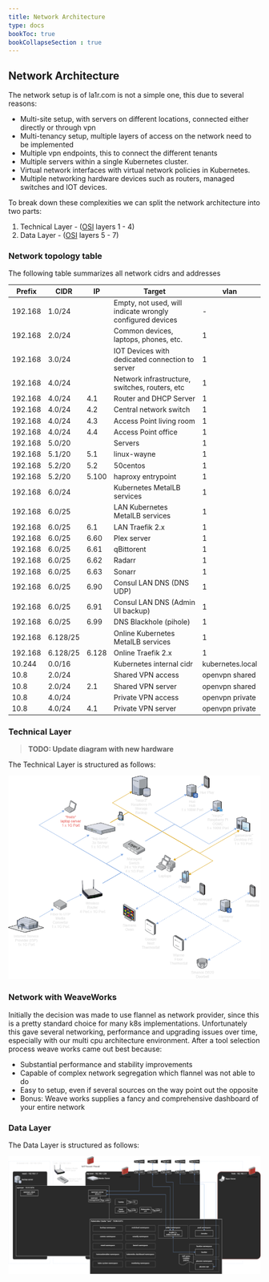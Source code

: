 ```yaml
---
title: Network Architecture
type: docs
bookToc: true
bookCollapseSection : true
---
```

## Network Architecture
The network setup is of la1r.com is not a simple one, this due to several reasons:

* Multi-site setup, with servers on different locations, connected either directly or through vpn
* Multi-tenancy setup, multiple layers of access on the network need to be implemented
* Multiple vpn endpoints, this to connect the different tenants
* Multiple servers within a single Kubernetes cluster.
* Virtual network interfaces with virtual network policies in Kubernetes.
* Multiple networking hardware devices such as routers, managed switches and IOT devices.

To break down these complexities we can split the network architecture into two parts:

1. Technical Layer - ([OSI](https://en.wikipedia.org/wiki/OSI_model#:~:text=The%20Open%20Systems%20Interconnection%20model,underlying%20internal%20structure%20and%20technology) layers 1 - 4)
2. Data Layer - ([OSI](https://en.wikipedia.org/wiki/OSI_model#:~:text=The%20Open%20Systems%20Interconnection%20model,underlying%20internal%20structure%20and%20technology) layers 5 - 7)

### Network topology table
The following table summarizes all network cidrs and addresses

| Prefix    | CIDR     | IP    | Target                                                     | vlan              |
| ---       | ---      | ---   | ---                                                        | ---               |
| 192.168   | 1.0/24   |       | Empty, not used, will indicate wrongly configured devices  | -                 |
| 192.168   | 2.0/24   |       | Common devices, laptops, phones, etc.                      | 1                 |
| 192.168   | 3.0/24   |       | IOT Devices with dedicated connection to server            | 1                 |
| 192.168   | 4.0/24   |       | Network infrastructure, switches, routers, etc             | 1                 |
| 192.168   | 4.0/24   | 4.1   | Router and DHCP Server                                     | 1                 |
| 192.168   | 4.0/24   | 4.2   | Central network switch                                     | 1                 |
| 192.168   | 4.0/24   | 4.3   | Access Point living room                                   | 1                 |
| 192.168   | 4.0/24   | 4.4   | Access Point office                                        | 1                 |
| 192.168   | 5.0/20   |       | Servers                                                    | 1                 |
| 192.168   | 5.1/20   | 5.1   | linux-wayne                                                | 1                 |
| 192.168   | 5.2/20   | 5.2   | 50centos                                                   | 1                 |
| 192.168   | 5.2/20   | 5.100 | haproxy entrypoint                                         | 1                 |
| 192.168   | 6.0/24   |       | Kubernetes MetalLB services                                | 1                 |
| 192.168   | 6.0/25   |       | LAN Kubernetes MetalLB services                            | 1                 |
| 192.168   | 6.0/25   | 6.1   | LAN Traefik 2.x                                            | 1                 |
| 192.168   | 6.0/25   | 6.60  | Plex server                                                | 1                 |
| 192.168   | 6.0/25   | 6.61  | qBittorent                                                 | 1                 |
| 192.168   | 6.0/25   | 6.62  | Radarr                                                     | 1                 |
| 192.168   | 6.0/25   | 6.63  | Sonarr                                                     | 1                 |
| 192.168   | 6.0/25   | 6.90  | Consul LAN DNS (DNS UDP)                                   | 1                 |
| 192.168   | 6.0/25   | 6.91  | Consul LAN DNS (Admin UI backup)                           | 1                 |
| 192.168   | 6.0/25   | 6.99  | DNS Blackhole (pihole)                                     | 1                 |
| 192.168   | 6.128/25 |       | Online Kubernetes MetalLB services                         | 1                 |
| 192.168   | 6.128/25 | 6.128 | Online Traefik 2.x                                         | 1                 |
| 10.244    | 0.0/16   |       | Kubernetes internal cidr                                   | kubernetes.local  |
| 10.8      | 2.0/24   |       | Shared VPN access                                          | openvpn shared    |
| 10.8      | 2.0/24   | 2.1   | Shared VPN server                                          | openvpn shared    |
| 10.8      | 4.0/24   |       | Private VPN access                                         | openvpn private   |
| 10.8      | 4.0/24   | 4.1   | Private VPN server                                         | openvpn private   |

### Technical Layer
> **TODO: Update diagram with new hardware**

The Technical Layer is structured as follows: 

![](/images/la1r-diagrams-Network%20Arch%20-%20Technical%20Layer.png)


### Network with WeaveWorks
Initially the decision was made to use flannel as network provider, since this is a pretty standard choice for many k8s implementations. Unfortunately this gave several networking, performance and upgrading issues over time, especially with our multi cpu architecture environment. After a tool selection process weave works came out best because:

* Substantial performance and stability improvements
* Capable of complex network segregation which flannel was not able to do
* Easy to setup, even if several sources on the way point out the opposite
* Bonus: Weave works supplies a fancy and comprehensive dashboard of your entire network

### Data Layer
The Data Layer is structured as follows:

![](/images/la1r-diagrams-Network%20Arch%20-%20Data%20Layer.png)
